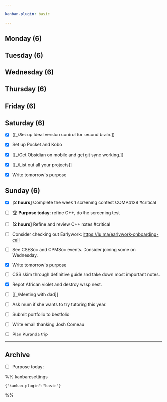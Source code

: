 ```yaml
---

kanban-plugin: basic

---
```


## Monday (6)



## Tuesday (6)



## Wednesday (6)



## Thursday (6)



## Friday (6)



## Saturday (6)

- [x] [[_/Set up ideal version control for second brain.]]
- [x] Set up Pocket and Kobo
- [x] [[_/Get Obsidian on mobile and get git sync working.]]
- [x] [[_/List out all your projects]]
- [x] Write tomorrow's purpose


## Sunday (6)

- [x] **[2 hours]** Complete the week 1 screening contest COMP4128 #critical
- [ ] 🏆 **Purpose today**: refine C++, do the screening test
- [ ] **[2 hours]** Refine and review C++ notes #critical
- [ ] Consider checking out Earlywork: https://lu.ma/earlywork-onboarding-call
- [ ] See CSESoc and CPMSoc events. Consider joining some on Wednesday.
- [x] Write tomorrow's purpose
- [ ] CSS skim through definitive guide and take down most important notes.
- [x] Repot African violet and destroy wasp nest.
- [ ] [[_/Meeting with dad]]
- [ ] Ask mum if she wants to try tutoring this year.
- [ ] Submit portfolio to bestfolio
- [ ] Write email thanking Josh Comeau
- [ ] Plan Kuranda trip


***

## Archive

- [ ] Purpose today:

%% kanban:settings
```
{"kanban-plugin":"basic"}
```
%%